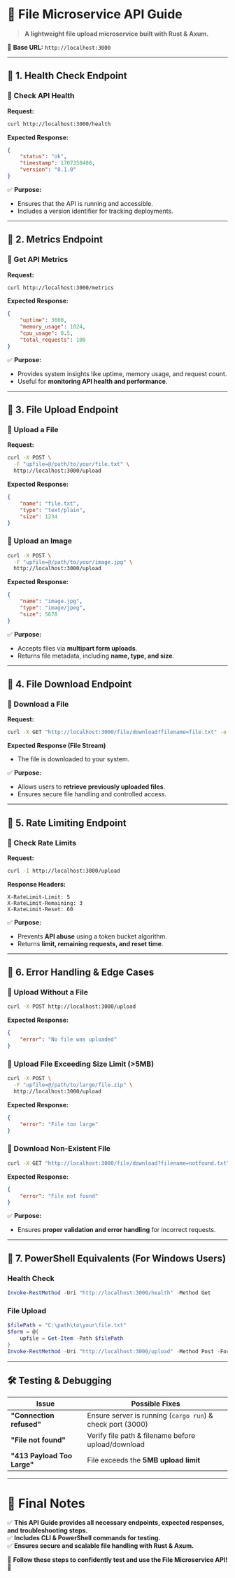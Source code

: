 # 📘 **File Microservice API Guide**  
> **A lightweight file upload microservice built with Rust & Axum.**  

📌 **Base URL:** `http://localhost:3000`  

---

## 📌 **1. Health Check Endpoint**  

### **🔹 Check API Health**
**Request:**  
```bash
curl http://localhost:3000/health
```

**Expected Response:**  
```json
{
    "status": "ok",
    "timestamp": 1707350400,
    "version": "0.1.0"
}
```

✅ **Purpose:**  
- Ensures that the API is running and accessible.  
- Includes a version identifier for tracking deployments.  

---

## 📌 **2. Metrics Endpoint**  

### **🔹 Get API Metrics**
**Request:**  
```bash
curl http://localhost:3000/metrics
```

**Expected Response:**  
```json
{
    "uptime": 3600,
    "memory_usage": 1024,
    "cpu_usage": 0.5,
    "total_requests": 100
}
```

✅ **Purpose:**  
- Provides system insights like uptime, memory usage, and request count.  
- Useful for **monitoring API health and performance**.  

---

## 📌 **3. File Upload Endpoint**  

### **🔹 Upload a File**
**Request:**  
```bash
curl -X POST \
  -F "upfile=@/path/to/your/file.txt" \
  http://localhost:3000/upload
```

**Expected Response:**  
```json
{
    "name": "file.txt",
    "type": "text/plain",
    "size": 1234
}
```

### **🔹 Upload an Image**
```bash
curl -X POST \
  -F "upfile=@/path/to/your/image.jpg" \
  http://localhost:3000/upload
```

**Expected Response:**  
```json
{
    "name": "image.jpg",
    "type": "image/jpeg",
    "size": 5678
}
```

✅ **Purpose:**  
- Accepts files via **multipart form uploads**.  
- Returns file metadata, including **name, type, and size**.  

---

## 📌 **4. File Download Endpoint**  

### **🔹 Download a File**
**Request:**  
```bash
curl -X GET "http://localhost:3000/file/download?filename=file.txt" -o downloaded_file.txt
```

**Expected Response (File Stream)**  
- The file is downloaded to your system.  

✅ **Purpose:**  
- Allows users to **retrieve previously uploaded files**.  
- Ensures secure file handling and controlled access.  

---

## 📌 **5. Rate Limiting Endpoint**  

### **🔹 Check Rate Limits**
**Request:**  
```bash
curl -I http://localhost:3000/upload
```

**Response Headers:**  
```
X-RateLimit-Limit: 5
X-RateLimit-Remaining: 3
X-RateLimit-Reset: 60
```

✅ **Purpose:**  
- Prevents **API abuse** using a token bucket algorithm.  
- Returns **limit, remaining requests, and reset time**.  

---

## 📌 **6. Error Handling & Edge Cases**  

### **🔹 Upload Without a File**
```bash
curl -X POST http://localhost:3000/upload
```

**Expected Response:**  
```json
{
    "error": "No file was uploaded"
}
```

### **🔹 Upload File Exceeding Size Limit (>5MB)**
```bash
curl -X POST \
  -F "upfile=@/path/to/large/file.zip" \
  http://localhost:3000/upload
```

**Expected Response:**  
```json
{
    "error": "File too large"
}
```

### **🔹 Download Non-Existent File**
```bash
curl -X GET "http://localhost:3000/file/download?filename=notfound.txt"
```

**Expected Response:**  
```json
{
    "error": "File not found"
}
```

✅ **Purpose:**  
- Ensures **proper validation and error handling** for incorrect requests.  

---

## 📌 **7. PowerShell Equivalents (For Windows Users)**  

### **Health Check**
```powershell
Invoke-RestMethod -Uri "http://localhost:3000/health" -Method Get
```

### **File Upload**
```powershell
$filePath = "C:\path\to\your\file.txt"
$form = @{
    upfile = Get-Item -Path $filePath
}
Invoke-RestMethod -Uri "http://localhost:3000/upload" -Method Post -Form $form
```

---

## 🛠 **Testing & Debugging**  

| **Issue** | **Possible Fixes** |  
|-----------|------------------|  
| **"Connection refused"** | Ensure server is running (`cargo run`) & check port (3000) |  
| **"File not found"** | Verify file path & filename before upload/download |  
| **"413 Payload Too Large"** | File exceeds the **5MB upload limit** |  

---

# 🚀 **Final Notes**  
✅ **This API Guide provides all necessary endpoints, expected responses, and troubleshooting steps.**  
✅ **Includes CLI & PowerShell commands for testing.**  
✅ **Ensures secure and scalable file handling with Rust & Axum.**  

🔹 **Follow these steps to confidently test and use the File Microservice API!** 🚀  
